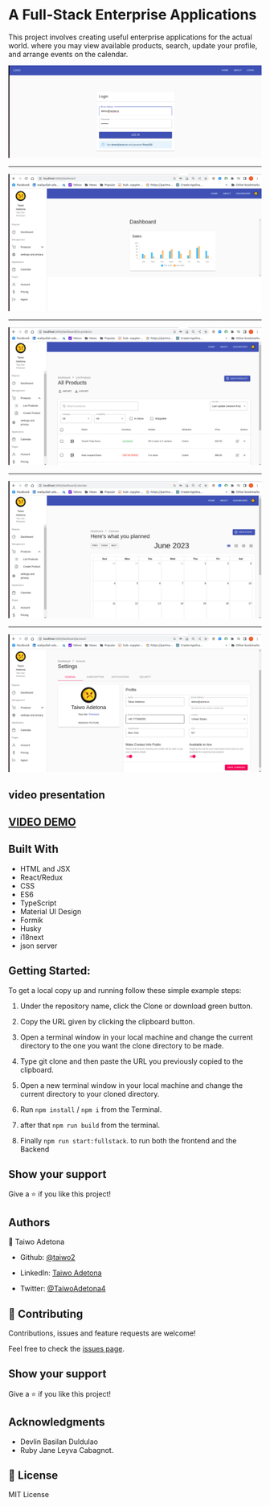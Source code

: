 # A Full-Stack Enterprise Applications

This project involves creating useful enterprise applications for the actual world. where you may view available products, search, update your profile, and arrange events on the calendar.

![login](./public/images/products/login.png)

<hr/>

![dashboard](/public/images/products/dashboard.png)

<hr/>

![productlist](./public/images/products/productlist.png)

<hr/>

![calendar](./public/images/products/calendar.png)

<hr/>

![settings](/public/images/products/generalsettings.png)

## video presentation

## [VIDEO DEMO](https://vimeo.com/839366045?share=copy)

## Built With

- HTML and JSX
- React/Redux
- CSS
- ES6
- TypeScript
- Material UI Design
- Formik
- Husky
- i18next
- json server

## Getting Started:

To get a local copy up and running follow these simple example steps:

1. Under the repository name, click the Clone or download green button.

2. Copy the URL given by clicking the clipboard button.

3. Open a terminal window in your local machine and change the current directory to the one you
   want the clone directory to be made.

4. Type git clone and then paste the URL you previously copied to the clipboard.

5. Open a new terminal window in your local machine and change the current directory to your
   cloned directory.

6. Run `npm install` / `npm i` from the Terminal.

7. after that `npm run build` from the terminal.

8. Finally `npm run start:fullstack`. to run both the frontend and the Backend

## Show your support

Give a ⭐️ if you like this project!

## Authors

👤 Taiwo Adetona

- Github: [@taiwo2](https://github.com/taiwo2)

- LinkedIn: [Taiwo Adetona](https://www.linkedin.com/in/taiwo-adetona/)

- Twitter: [@TaiwoAdetona4](https://twitter.com/TaiwoAdetona4/)

## 🤝 Contributing

Contributions, issues and feature requests are welcome!

Feel free to check the [issues page](../../issues/).

## Show your support

Give a ⭐️ if you like this project!

## Acknowledgments

- Devlin Basilan Duldulao
- Ruby Jane Leyva Cabagnot.

## 📝 License

MIT License
